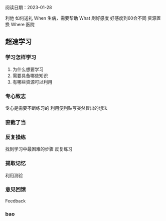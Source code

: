 阅读日期：2023-01-28

利他
如何送礼
When
生病，需要帮助
What
刷好感度
好感度到60会不同
资源置换
Where
医院

## 超速学习
### 学习怎样学习
1. 为什么想要学习
2. 需要具备哪些知识
3. 有哪些资源可以利用
### 专心致志
专心是需要不断练习的
利用便利贴写突然冒出的想法

### 直截了当

### 反复操练
找到学习中最困难的步骤
反复练习

### 提取记忆
利用测验

### 意见回馈
Feedback

### bao